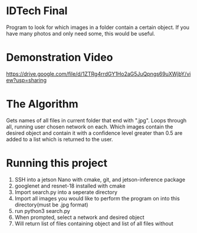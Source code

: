 # IDTech Final
Program to look for which images in a folder contain a certain object. If you have many photos and only need some, this would be useful.

# Demonstration Video
https://drive.google.com/file/d/1ZTRg4rrdGY1Ho2aG5JuQpngs69uXWjbY/view?usp=sharing

# The Algorithm
Gets names of all files in current folder that end with ".jpg". Loops through all, running user chosen network on each. Which images contain the desired object and contain it with a confidence level greater than 0.5 are added to a list which is returned to the user.

# Running this project
1. SSH into a jetson Nano with cmake, git, and jetson-inference package
2. googlenet and resnet-18 installed with cmake
3. Import search.py into a seperate directory
4. Import all images you would like to perform the program on into this directory(must be .jpg format)
5. run python3 search.py
6. When prompted, select a network and desired object
7. Will return list of files containing object and list of all files without
